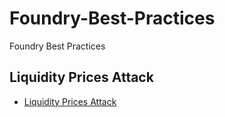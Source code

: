 # Foundry-Best-Practices
Foundry Best Practices

## Liquidity Prices Attack

- [Liquidity Prices Attack](https://github.com/42techlabs/Foundry-Best-Practices/tree/main/liquidity_prices_attack)